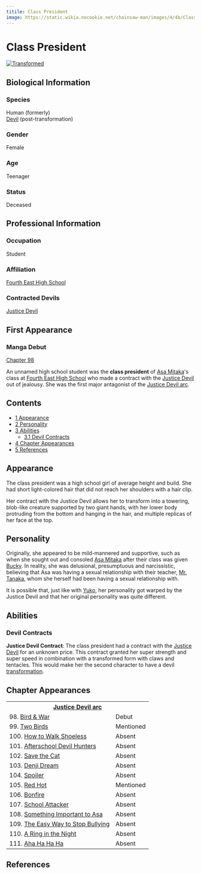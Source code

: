 ```yaml
---
titile: Class President
image: https://static.wikia.nocookie.net/chainsaw-man/images/4/4b/Class_president.png
---
```


# Class President

[![Transformed](https://static.wikia.nocookie.net/chainsaw-man/images/8/80/Justice_devil_infront_of_asa.png/revision/latest/scale-to-width-down/325?cb=20220827183116)](https://static.wikia.nocookie.net/chainsaw-man/images/8/80/Justice_devil_infront_of_asa.png/revision/latest?cb=20220827183116 "Transformed")

## Biological Information

### Species

Human (formerly)  
[Devil](/wiki/Devil "Devil") (post-transformation)

### Gender

Female

### Age

Teenager

### Status

Deceased

## Professional Information

### Occupation

Student

### Affiliation

[Fourth East High School](/wiki/Fourth_East_High_School "Fourth East High School")

### Contracted Devils

[Justice Devil](/wiki/Justice_Devil "Justice Devil")

## First Appearance

### Manga Debut

[Chapter 98](/wiki/Chapter_98 "Chapter 98")

An unnamed high school student was the **class president** of [Asa Mitaka](/wiki/Asa_Mitaka "Asa Mitaka")'s class at [Fourth East High School](/wiki/Fourth_East_High_School "Fourth East High School") who made a contract with the [Justice Devil](/wiki/Justice_Devil "Justice Devil") out of jealousy. She was the first major antagonist of the [Justice Devil arc](/wiki/Justice_Devil_arc "Justice Devil arc").

## Contents

-   [1 Appearance](#Appearance)
-   [2 Personality](#Personality)
-   [3 Abilities](#Abilities)
    -   [3.1 Devil Contracts](#Devil_Contracts)
-   [4 Chapter Appearances](#Chapter_Appearances)
-   [5 References](#References)

## Appearance

The class president was a high school girl of average height and build. She had short light-colored hair that did not reach her shoulders with a hair clip.

Her contract with the Justice Devil allows her to transform into a towering, blob-like creature supported by two giant hands, with her lower body protruding from the bottom and hanging in the hair, and multiple replicas of her face at the top.

## Personality

Originally, she appeared to be mild-mannered and supportive, such as when she sought out and consoled [Asa Mitaka](/wiki/Asa_Mitaka "Asa Mitaka") after their class was given [Bucky](/wiki/Bucky "Bucky"). In reality, she was delusional, presumptuous and narcissistic, believing that Asa was having a sexual relationship with their teacher, [Mr. Tanaka](/wiki/Tanaka "Tanaka"), whom she herself had been having a sexual relationship with.

It is possible that, just like with [Yuko](/wiki/Yuko "Yuko"), her personality got warped by the Justice Devil and that her original personality was quite different.

## Abilities

### Devil Contracts

**Justice Devil Contract**: The class president had a contract with the [Justice Devil](/wiki/Justice_Devil "Justice Devil") for an unknown price. This contract granted her super strength and super speed in combination with a transformed form with claws and tentacles. This would make her the second character to have a devil [transformation](/wiki/Contract#Devil_Transformation "Contract").  

## Chapter Appearances

<table><tbody><tr><th colspan="2"><center><a href="/wiki/Justice_Devil_arc" title="Justice Devil arc"><span>Justice Devil arc</span></a></center></th></tr><tr><td>98. <a href="/wiki/Chapter_98" title="Chapter 98">Bird &amp; War</a></td><td><span>Debut</span></td></tr><tr><td>99. <a href="/wiki/Chapter_99" title="Chapter 99">Two Birds</a></td><td><span>Mentioned</span></td></tr><tr><td>100. <a href="/wiki/Chapter_100" title="Chapter 100">How to Walk Shoeless</a></td><td><span>Absent</span></td></tr><tr><td>101. <a href="/wiki/Chapter_101" title="Chapter 101">Afterschool Devil Hunters</a></td><td><span>Absent</span></td></tr><tr><td>102. <a href="/wiki/Chapter_102" title="Chapter 102">Save the Cat</a></td><td><span>Absent</span></td></tr><tr><td>103. <a href="/wiki/Chapter_103" title="Chapter 103">Denji Dream</a></td><td><span>Absent</span></td></tr><tr><td>104. <a href="/wiki/Chapter_104" title="Chapter 104">Spoiler</a></td><td><span>Absent</span></td></tr><tr><td>105. <a href="/wiki/Chapter_105" title="Chapter 105">Red Hot</a></td><td><span>Mentioned</span></td></tr><tr><td>106. <a href="/wiki/Chapter_106" title="Chapter 106">Bonfire</a></td><td><span>Absent</span></td></tr><tr><td>107. <a href="/wiki/Chapter_107" title="Chapter 107">School Attacker</a></td><td><span>Absent</span></td></tr><tr><td>108. <a href="/wiki/Chapter_108" title="Chapter 108">Something Important to Asa</a></td><td><span>Absent</span></td></tr><tr><td>109. <a href="/wiki/Chapter_109" title="Chapter 109">The Easy Way to Stop Bullying</a></td><td><span>Absent</span></td></tr><tr><td>110. <a href="/wiki/Chapter_110" title="Chapter 110">A Ring in the Night</a></td><td><span>Absent</span></td></tr><tr><td>111. <a href="/wiki/Chapter_111" title="Chapter 111">Aha Ha Ha Ha</a></td><td><span>Absent</span></td></tr></tbody></table>

## References
